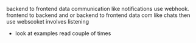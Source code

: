 backend to frontend data communication like notifications use webhook.
frontend to backend and or backend to frontend data com like chats then use webscoket
involves listening
- look at examples read couple of times

